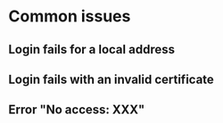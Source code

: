 # Common issues

## Login fails for a local address

## Login fails with an invalid certificate

## Error "No access: XXX"
